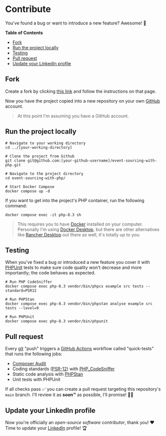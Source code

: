 # Contribute
You've found a bug or want to introduce a new feature? Awesome! 🤩

**Table of Contents**

- [Fork](#fork)
- [Run the project locally](#run-the-project-locally)
- [Testing](#testing)
- [Pull request](#pull-request)
- [Update your LinkedIn profile](#update-your-linkedin-profile)

## Fork
Create a fork by clicking [this link](https://github.com/twanhaverkamp/event-sourcing-with-php/fork) and follow
the instructions on that page.

Now you have the project copied into a new repository on your own [GitHub](https://github.com/) account.

> At this point I'm assuming you have a GitHub account.

## Run the project locally

```shell
# Navigate to your working directory
cd ../[your-working-directory]

# Clone the project from Github
git clone git@github.com:[your-github-username]/event-sourcing-with-php.git

# Navigate to the project directory
cd event-sourcing-with-php/

# Start Docker Compose
docker compose up -d
```

If you want to get into the project's PHP container, run the following command:

```shell
docker compose exec -it php-8.3 sh
```

> This requires you to have [Docker](https://www.docker.com/) installed on your computer. Personally I'm using
> [Docker Desktop](https://www.docker.com/products/docker-desktop/), but there are other alternatives like
> [Rancher Desktop](https://rancherdesktop.io/) out there as well, it's totally up to you.

## Testing
When you've fixed a bug or introduced a new feature you cover it with [PHPUnit](https://docs.phpunit.de/en/11.5/) tests
to make sure code quality won't decrease and more importantly; the code behaves as expected.

```shell
# Run PHP CodeSniffer
docker compose exec php-8.3 vendor/bin/phpcs example src tests --standard=PSR12
```

```shell
# Run PHPStan
docker compose exec php-8.3 vendor/bin/phpstan analyse example src tests --level=9
```

```shell
# Run PHPUnit
docker compose exec php-8.3 vendor/bin/phpunit
```

## Pull request
Every [git](https://git-scm.com/) "push" triggers a [GitHub Actions](https://github.com/features/actions) workflow
called "quick-tests" that runs the following jobs:

- [Composer Audit](https://getcomposer.org/doc/03-cli.md#audit)
- Coding standards ([PSR-12](https://www.php-fig.org/psr/psr-12/)) with [PHP_CodeSniffer](https://github.com/PHPCSStandards/PHP_CodeSniffer/)
- Static code analysis with [PHPStan](https://phpstan.org/)
- Unit tests with PHPUnit

If all checks pass ✅ you can create a pull request targeting this repository's `main` branch.
I'll review it as **soon™** as possible, I'll promise! 🤝🏻

## Update your LinkedIn profile
Now you're officially an *open-source software contributor*, thank you! ❤️  
Time to update your [LinkedIn](https://linkedin.com/) profile! 🏆
